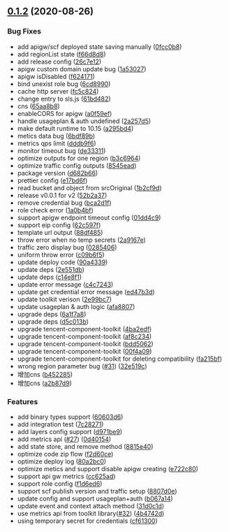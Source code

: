 ## [0.1.2](https://github.com/serverless-components/tencent-express/compare/v0.1.1...v0.1.2) (2020-08-26)


### Bug Fixes

* add apigw/scf deployed state saving manually ([0fcc0b8](https://github.com/serverless-components/tencent-express/commit/0fcc0b84bdeb7119086cdbb050ae2c8ab734ff32))
* add regionList state ([f66d8d8](https://github.com/serverless-components/tencent-express/commit/f66d8d8ee6564e343442bb59b9996bf23fd475b9))
* add release config ([26c7e12](https://github.com/serverless-components/tencent-express/commit/26c7e1201caf79830843e860237f3ebf6efdf1e7))
* apigw custom domain update bug ([1a53027](https://github.com/serverless-components/tencent-express/commit/1a53027effde871dc9f021f510fd7a13cc86794a))
* apigw isDisabled ([f624171](https://github.com/serverless-components/tencent-express/commit/f624171b927f0efd4605566c6168d67a3f9b8302))
* bind unexist role bug ([6cd8990](https://github.com/serverless-components/tencent-express/commit/6cd89900111c7afd1e073d95f81f99364debfb96))
* cache http server ([fc5c824](https://github.com/serverless-components/tencent-express/commit/fc5c82453e2469d66837e1b525d317e811b3115a))
* change entry to sls.js ([61bd482](https://github.com/serverless-components/tencent-express/commit/61bd4820dfcacefa1338580fa8d3b0f2609ffe4c))
* cns ([65aa8b8](https://github.com/serverless-components/tencent-express/commit/65aa8b8b42880c9709ff583429899275978b007e))
* enableCORS for apigw ([a0f59ef](https://github.com/serverless-components/tencent-express/commit/a0f59ef01d5dfe500758adfe2c4f05d7ffc2f22b))
* handle usageplan & auth undefined ([2a257d5](https://github.com/serverless-components/tencent-express/commit/2a257d564e0968c8db1e0a4030412749cb19e847))
* make default runtime to 10.15 ([a295bd4](https://github.com/serverless-components/tencent-express/commit/a295bd49a9b48f470a3416026531e840dd2177ac))
* metics data bug ([6bdf89b](https://github.com/serverless-components/tencent-express/commit/6bdf89bbe3b3665012acee5ca66e08fdff9f05db))
* metrics qps limit ([dddb9f6](https://github.com/serverless-components/tencent-express/commit/dddb9f607c96d86a3500eddeae248d600e2c9813))
* monitor timeout bug ([de33311](https://github.com/serverless-components/tencent-express/commit/de333111a692b5bc8d14e9274b81b5b2e5e57e84))
* optimize outputs for one region ([b3c6964](https://github.com/serverless-components/tencent-express/commit/b3c69646528edfdb8ff0d6455a4dc2b16e13cb81))
* optimize traffic config outputs ([8545ead](https://github.com/serverless-components/tencent-express/commit/8545ead58183454536ca43c412d42d9be9c05580))
* package version ([d682b66](https://github.com/serverless-components/tencent-express/commit/d682b66ab7858bb85c29548f90514056f8c34749))
* prettier config ([e17bd6f](https://github.com/serverless-components/tencent-express/commit/e17bd6fe939666f7d8c5c89182ed24125409e068))
* read bucket and object from srcOriginal ([1b2cf9d](https://github.com/serverless-components/tencent-express/commit/1b2cf9d7c890a94e7deaa830814b9758ac42cdf4))
* release v0.0.1 for v2 ([52b2a37](https://github.com/serverless-components/tencent-express/commit/52b2a37a9f57550d48af868b6d53ac3a9c020fd5))
* remove credential bug ([bca2d1f](https://github.com/serverless-components/tencent-express/commit/bca2d1f9c6ab79ee7b29844fe8bdf2085ddac94c))
* role check error ([1a0b4bf](https://github.com/serverless-components/tencent-express/commit/1a0b4bf3ec1fed5492d72f07378ca7b5d26bbfe8))
* support apigw endpoint timeout config ([01dd4c9](https://github.com/serverless-components/tencent-express/commit/01dd4c931235ec5547ce5f34e0997beb4e094fd1))
* support eip config ([62c597f](https://github.com/serverless-components/tencent-express/commit/62c597fdef0a8e296b1943dba13baa60725afd53))
* template url output ([88df485](https://github.com/serverless-components/tencent-express/commit/88df48503bd1f106e451ce102ec5bd16d6a1442a))
* throw error when no temp secrets ([2a9167e](https://github.com/serverless-components/tencent-express/commit/2a9167e98a9648fb3ed7264956b10ea2808ce490))
* traffic zero display bug ([0285406](https://github.com/serverless-components/tencent-express/commit/0285406c812284bd8b5847f0c201c9b69761c9d6))
* uniform throw error ([c09b6f5](https://github.com/serverless-components/tencent-express/commit/c09b6f5b0071a2fb6a3251b0f8f31bc0dd614d3b))
* update deploy code ([90a4339](https://github.com/serverless-components/tencent-express/commit/90a433968502f9d1499534cf852c6d4c3db12ba6))
* update deps ([2e551db](https://github.com/serverless-components/tencent-express/commit/2e551db26dcfa02adf5aa2c63d6c08fea771ed00))
* update deps ([c14e8f1](https://github.com/serverless-components/tencent-express/commit/c14e8f1492fa8ca7e3bedbc8018571556aa0c6ff))
* update error message ([c4c7243](https://github.com/serverless-components/tencent-express/commit/c4c724358fe5be700e596929b8bddcfa94faa6fd))
* update get credential error message ([ed47b3d](https://github.com/serverless-components/tencent-express/commit/ed47b3d759944e41b0c8fa7641594450d88704de))
* update toolkit verison ([2e99bc7](https://github.com/serverless-components/tencent-express/commit/2e99bc73c438318d125d50d959bf3f9de4a6e85e))
* update usageplan & auth logic ([afa8807](https://github.com/serverless-components/tencent-express/commit/afa8807792aa0e69c191391b1fb49b059add3c35))
* upgrade deps ([6a1f7a8](https://github.com/serverless-components/tencent-express/commit/6a1f7a86d4838d02cef19de37a2f6e9714ee640b))
* upgrade deps ([d5c013b](https://github.com/serverless-components/tencent-express/commit/d5c013b6a04487a29b9848442d31cc71c6230c5f))
* upgrade tencent-component-toolkit ([4ba2edf](https://github.com/serverless-components/tencent-express/commit/4ba2edf8570e511b9fd5a8286ae81044b531c094))
* upgrade tencent-component-toolkit ([af8c234](https://github.com/serverless-components/tencent-express/commit/af8c234622058253a21ebe0231796dd7a47902f8))
* upgrade tencent-component-toolkit ([bdd5062](https://github.com/serverless-components/tencent-express/commit/bdd5062f6501fbe91e167ce3e7a91da2e8eb4acd))
* upgrade tencent-component-toolkit ([00f4a09](https://github.com/serverless-components/tencent-express/commit/00f4a0993d04d4a7be3cf8ea15381a6d8ff04c98))
* upgrade tencent-component-toolkit for deleting compatibility ([fa215bf](https://github.com/serverless-components/tencent-express/commit/fa215bfb66264c360c24a3aca68f4b63cb4c60fd))
* wrong region parameter bug ([#31](https://github.com/serverless-components/tencent-express/issues/31)) ([32e519c](https://github.com/serverless-components/tencent-express/commit/32e519ca00170ed75f0bea19b80c0255288e8d37))
* 增加cns ([b452285](https://github.com/serverless-components/tencent-express/commit/b45228501a381dd6ede9381ca8d05cd5f403d585))
* 增加cns ([a2b87d9](https://github.com/serverless-components/tencent-express/commit/a2b87d92908935dc4299dfb0d5b01029c5fc8649))


### Features

* add binary types support ([60603d6](https://github.com/serverless-components/tencent-express/commit/60603d61bbeb1cbdcf44d5bb6b9cd5a6f2b08fd6))
* add integration test ([7c28271](https://github.com/serverless-components/tencent-express/commit/7c2827162f94b817f5e8f3c00e279263bff120e7))
* add layers config support ([d971be9](https://github.com/serverless-components/tencent-express/commit/d971be985daf3bc4127c6648fd0e474c535ad1eb))
* add metrics api ([#27](https://github.com/serverless-components/tencent-express/issues/27)) ([0d40154](https://github.com/serverless-components/tencent-express/commit/0d40154347b5db735fcac66a8a9b5ccf0e6ca035))
* add state store, and remove method ([8815e40](https://github.com/serverless-components/tencent-express/commit/8815e4045cf7896e8843c017abb16b24720caa79))
* optimize code zip flow ([f2d60ce](https://github.com/serverless-components/tencent-express/commit/f2d60ce03e96257f4aacda464ab83a4dc144fecb))
* optimize deploy log ([80a2bc0](https://github.com/serverless-components/tencent-express/commit/80a2bc0a23a08051ede3c5d54657833499e0d2fc))
* optimize metics and support disable apigw creating ([e722c80](https://github.com/serverless-components/tencent-express/commit/e722c80d3d1fce8315e08a86808c131402a7a81b))
* support api gw metrics ([cc625ad](https://github.com/serverless-components/tencent-express/commit/cc625ad3e8a410b161b4744813685aa42a700898))
* support role config ([f1d6ed6](https://github.com/serverless-components/tencent-express/commit/f1d6ed664b7354376f5791bd162113cdd44b7b5b))
* support scf publish version and traffic setup ([8807d0e](https://github.com/serverless-components/tencent-express/commit/8807d0ef0fd8c560b3c7aaa8fa37165473a5f863))
* update config and support usageplan+auth ([b067a14](https://github.com/serverless-components/tencent-express/commit/b067a149acec78d97f701aea893e95ad3833f7c3))
* update event and context attach method ([31d0c1d](https://github.com/serverless-components/tencent-express/commit/31d0c1de42354103a800e0515f9a069971b357df))
* use metrics api from toolkit library([#32](https://github.com/serverless-components/tencent-express/issues/32)) ([4b4742d](https://github.com/serverless-components/tencent-express/commit/4b4742d7e53a04fbbd7845073a0ebd2031a1dcd6))
* using temporary secret for credentials ([cf61300](https://github.com/serverless-components/tencent-express/commit/cf61300f7d94f3149648a0d3378b8876a440aca1))
